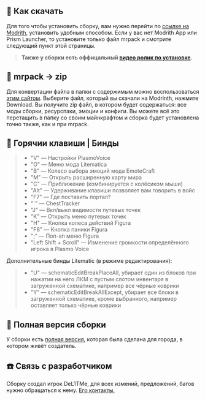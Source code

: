 ## 💢 Как скачать

Для того чтобы установить сборку, вам нужно перейти по [ссылке на Modrith](https://modrinth.com/modpack/kpbspm-spm-edition#download), установить удобным способом. Если у вас нет Modrith App или Prism Launcher, то установите только файл mrpack и смотрите следующий пункт этой страницы.

> **Также у сборки есть оффицальный [видео ролик по установке](https://www.youtube.com/watch?v=7GRpX0JqS1Q).**

## 🔄 mrpack -> zip

Для конвертации файла в папки с содержимым можно воспользоваться [этим сайтом](https://jamie.codeberg.page/mrpack-to-zip/). Выберите файл, который вы скачали на Modrinth, нажмите Download. Вы получите zip файл, в котором будет содержаться: все моды сборки, ресурспаки, эмоции и конфиги. Вы можете всё это перетащить в папку со своим майнкрафтом и сборка будет установлена точно также, как и при mrpack.

## 📍 Горячии клавиши | Бинды

> - "V" — Настройки PlasmoVoice
> - "O" — Меню мода Litematica
> - "B" — Колесо выбора эмоций мода EmoteCraft
> - "M" — Открыть расширенную карту мира
> - "C" — Приближение (комбинируется с колёсиком мыши)
> - "Alt" — Удерживание клавиши позволяет вам говорить в войс
> - "F7" — Где поставить портал?
> - "`" — ChestTracker
> - "J" — Вкл/выкл видимости путевых точек
> - "K" — Открыть меню путевых точек
> - "H" — Кнопка колеса действий Figura
> - "F8" — Кнопка паники Figura
> - ";" — Поп-ап меню Figura
> - "Left Shift + Scroll" — Изменение громкости определённого игрока в Plasmo Voice

Дополнительные бинды Litematic (в режиме редактирования):

> - "U" — schematicEditBreakPlaceAll, убирает один из блоков при нажатии на него ЛКМ с пустым слотом инвентаря в загруженной схематике, например все чёрные коврики
> - "Y" — schematicEditBreakAllExcept, убирает все блоки в загруженной схематике, кроме выбранного, например оставляет только чёрные коврики

## 🔋 Полная версия сборки

У сборки есть [полная версия](https://modrinth.com/modpack/kpbspm), которая была сделана для города, в котором живёт создатель.

## ☎️ Связь с разработчиком

Сборку создал игрок DeL1TMe, для всех измений, предложений, багов нужно обращаться к нему. [Его контакты.](https://del1t.me/)
